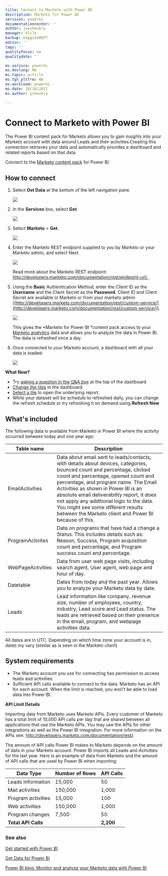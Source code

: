 ```yaml
---
title: Connect to Marketo with Power BI
description: Marketo for Power BI
services: powerbi
documentationcenter: ''
author: joeshoukry
manager: kfile
backup: maggiesMSFT
editor: ''
tags: ''
qualityfocus: no
qualitydate: ''

ms.service: powerbi
ms.devlang: NA
ms.topic: article
ms.tgt_pltfrm: NA
ms.workload: powerbi
ms.date: 10/16/2017
ms.author: yshoukry

---
```

# Connect to Marketo with Power BI
The Power BI content pack for Marketo allows you to gain insights into your Marketo account with data around Leads and their activities.Creating this connection retrieves your data and automatically provides a dashboard and related reports based on that data.

Connect to the [Marketo content pack](https://app.powerbi.com/getdata/services/marketo) for Power BI.

## How to connect
1. Select **Get Data** at the bottom of the left navigation pane.
   
   ![](media/service-connect-to-marketo/pbi_getdata.png)
2. In the **Services** box, select **Get**.
   
   ![](media/service-connect-to-marketo/pbi_getservices.png) 
3. Select **Marketo** \> **Get**.
   
   ![](media/service-connect-to-marketo/marketo.png)
4. Enter the Marketo REST endpoint supplied to you by Marketo or your Marketo admin, and select Next.
   
   ![](media/service-connect-to-marketo/pbi_marketoconnect.png)
   
   Read more about the Marketo REST endpoint: [http://developers.marketo.com/documentation/rest/endpoint-url/ ](http://developers.marketo.com/documentation/rest/endpoint-url/).
5. Using the **Basic** Authentication Method, enter the Client ID as the **Username** and the Client Secret as the **Password**. Client ID and Client Secret are available in Marketo or from your marketo admin ([http://developers.marketo.com/documentation/rest/custom-service/](http://developers.marketo.com/documentation/rest/custom-service/)). 
   
   ![](media/service-connect-to-marketo/pbi_marketosignin.png)
   
   This gives the *Marketo for Power BI *content pack access to your [Marketo analytics](https://powerbi.microsoft.com/integrations/marketo) data and allows you to analyze the data in Power BI. The data is refreshed once a day.
6. Once connected to your Marketo account, a dashboard with all your data is loaded:
   
   ![](media/service-connect-to-marketo/pbi_marketodash.png)

**What Now?**

* Try [asking a question in the Q&A box](service-q-and-a.md) at the top of the dashboard
* [Change the tiles](service-dashboard-edit-tile.md) in the dashboard.
* [Select a tile](service-dashboard-tiles.md) to open the underlying report.
* While your dataset will be schedule to refreshed daily, you can change the refresh schedule or try refreshing it on demand using **Refresh Now**

## What's included
The following data is available from Marketo in Power BI where the activity occurred between today and one year ago:

| Table name | Description |
| --- | --- |
| EmailActivities |Data about email sent to leads/contacts, with details about devices, categories, bounced count and percentage, clicked count and percentage, opened count and percentage, and program name. The Email Activities as shown in Power BI is an absolute email deliverability report, it does not apply any additional logic to the data. You might see some different results between the Marketo client and Power BI because of this. |
| ProgramActivites |Data on programs that have had a change a Status. This includes details such as: Reason, Success, Program acquisition count and percentage, and Program success count and percentage. |
| WebPageActivities |Data from user web page visits, including search agent, User agent, web page and hour of day. |
| Datetable |Dates from today and the past year.  Allows you to analyze your Marketo data by date. |
| Leads |Lead information like company, revenue size, number of employees,   country, industry, Lead score and Lead status. The leads are retrieved based on their presence in the email, program, and webpage activities data. |

All dates are in UTC. Depending on which time zone your account is in, dates my vary (similar as is seen in the Marketo client)

## System requirements
* The Marketo account you use for connecting has permission to access leads and activities.
* Sufficient API calls available to connect to the data.  Marketo has an API for each account.  When the limit is reached, you won't be able to load data into Power BI. 

**API Limit Details**

Importing data from Marketo uses Marketo APIs. Every customer of Marketo has a total limit of 10,000 API calls per day that are shared between all applications that use the Marketo APIs. You may use the APIs for other integrations as well as the Power BI integration. For more information on the APIs see: <http://developers.marketo.com/documentation/rest/>.

The amount of API calls Power BI makes to Marketo depends on the amount of data in your Marketo account. Power BI imports all Leads and Activities for the last year. Here is an example of data from Marketo and the amount of API calls that are used by Power BI when importing:  

| Data Type | Number of Rows | API Calls |
| --- | --- | --- |
| Leads information |15,000 |50 |
| Mail activities |150,000 |1,000 |
| Program activities |15,000 |100 |
| Web activities |150,000 |1,000 |
| Program changes |7,500 |50 |
| **Total API Calls** | |**2,200** |

### See also
[Get started with Power BI](service-get-started.md)

[Get Data for Power BI](service-get-data.md)

[Power BI blog: Monitor and analyze your Marketo data with Power BI](http://blogs.msdn.com/b/powerbi/archive/2015/03/19/monitor-and-analyze-your-marketo-data-with-power-bi.aspx)

